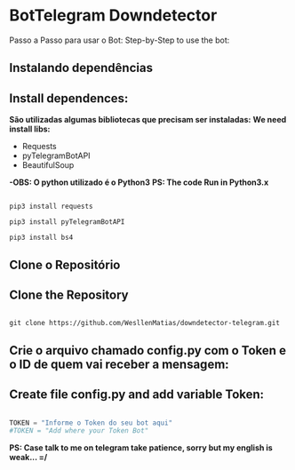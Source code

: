 # BotTelegram Downdetector


Passo a Passo para usar o Bot:
Step-by-Step to use the bot:

## Instalando dependências
## Install dependences:

__São utilizadas algumas bibliotecas que precisam ser instaladas:__
__We need install libs:__

- Requests
- pyTelegramBotAPI
- BeautifulSoup

__-OBS: O python utilizado é o Python3__
__PS: The code Run in Python3.x__

```shellscript

pip3 install requests

pip3 install pyTelegramBotAPI

pip3 install bs4

```

## Clone o Repositório
## Clone the Repository

```shellscript

git clone https://github.com/WesllenMatias/downdetector-telegram.git

```
## Crie o arquivo chamado **config.py** com o Token e o ID de quem vai receber a mensagem:
## Create file **config.py** and add variable Token:

```Python

TOKEN = "Informe o Token do seu bot aqui"
#TOKEN = "Add where your Token Bot"
```


__PS: Case talk to me on telegram take patience, sorry but my english is weak... =/__